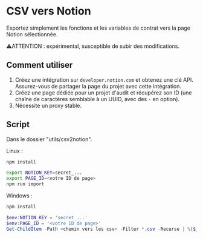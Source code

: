 
# CSV vers Notion

Exportez simplement les fonctions et les variables de contrat vers la page Notion sélectionnée.

⚠ATTENTION : expérimental, susceptible de subir des modifications.

## Comment utiliser

1. Créez une intégration sur `developer.notion.com` et obtenez une clé API. Assurez-vous de partager la page du projet avec cette intégration.
2. Créez une page dédiée pour un projet d'audit et récupérez son ID (une chaîne de caractères semblable à un UUID, avec des `-` en option).
3. Nécessite un proxy stable.

## Script

Dans le dossier "utils/csv2notion".

Linux :

```bash
npm install

export NOTION_KEY=secret_...
export PAGE_ID=<votre ID de page>
npm run import
```

Windows :

```powershell
npm install

$env:NOTION_KEY = 'secret_...'
$env:PAGE_ID = '<votre ID de page>'
Get-ChildItem -Path <chemin vers les csv> -Filter *.csv -Recurse | %{$_.FullName} | %{node import.js $_}
```
